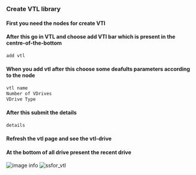### Create VTL library 
#### First you need the nodes for create VTl 

#### After this go in VTL and choose add VTl bar which is present in the centre-of-the-bottom 
```bash
add vtl
```
#### When you add vtl after this choose some deafults parameters according to the node
```bash
vtl name
Number of VDrives
VDrive Type
```
#### After this submit the details
```bash
details
```
#### Refresh the vtl page and see the vtl-drive
#### At the bottom of all drive present the recent drive


![image info](./Pictures/ssfor_vtl.png)
![ssfor_vtl](https://user-images.githubusercontent.com/114208834/202693939-2e41762e-6afc-41a1-8edf-cf383e4011e6.png)

